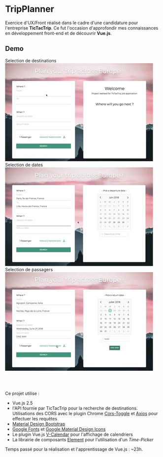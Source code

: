 # TripPlanner

Exercice d'UX/Front réalisé dans le cadre d'une candidature pour l'entreprise **TicTacTrip**.
Ce fut l'occasion d'approfondir mes connaissances en développement front-end et de découvrir **Vue.js**.
<br/>
## Demo
Selection de destinations 
<br/>
![Alt Text](https://github.com/theo-le-donne/TripPlanner/blob/master/assets/gifDest.gif)
<br/>
Selection de dates
<br/>
![Alt Text](https://github.com/theo-le-donne/TripPlanner/blob/master/assets/gifDate.gif)
<br/>
Selection de passagers
<br/>
![Alt Text](https://github.com/theo-le-donne/TripPlanner/blob/master/assets/gifPass.gif)

<br/>
<br/>

Ce projet utilise :
- Vue.js 2.5
- l'API fournie par TicTacTrip pour la recherche de destinations. Utilisations des CORS avec le plugin Chrome [Cors-Toggle](https://chrome.google.com/webstore/detail/cors-toggle/jioikioepegflmdnbocfhgmpmopmjkim?hl=fr) et [Axios](https://github.com/axios/axios) pour effectuer les requêtes
- [Material Design Bootstrap](https://github.com/FezVrasta/bootstrap-material-design)
- [Google Fonts](https://fonts.google.com/) et [Google Material Design Icons](https://material.io/tools/icons/?style=baseline)
- Le plugin Vue.js [V-Calendar](https://github.com/nathanreyes/v-calendar) pour l'affichage de calendriers
- La librairie de composants [Element](http://element.eleme.io/#/en-US) pour l'utilisation d'un *Time-Picker*

Temps passé pour la réalisation et l'apprentissage de Vue.js : ~23h.
